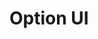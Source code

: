 # Option UI

<script lang="ts" setup>
import QuickOptionsDemo from '../../../src/components/QuickOptions/QuickOptionsDemo.vue' 
</script>

<QuickOptionsDemo />
